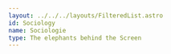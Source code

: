 ```yaml
---
layout: ../../../layouts/FilteredList.astro
id: Sociology
name: Sociologie
type: The elephants behind the Screen
---
```

